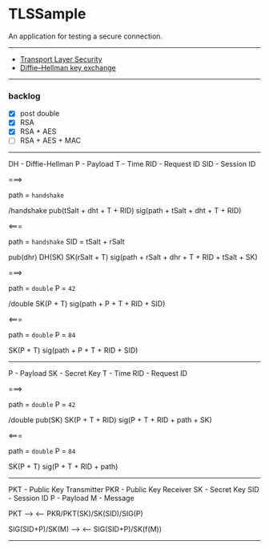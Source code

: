 # TLSSample
An application for testing a secure connection.

---

- [Transport Layer Security](https://en.wikipedia.org/wiki/Transport_Layer_Security)
- [Diffie–Hellman key exchange](https://en.wikipedia.org/wiki/Diffie%E2%80%93Hellman_key_exchange)

---

### backlog

- [x] post double
- [x] RSA
- [x] RSA + AES
- [ ] RSA + AES + MAC

---

DH - Diffie-Hellman
P - Payload
T - Time
RID - Request ID
SID - Session ID

===>

path = `handshake`

/handshake
pub(tSalt + dht + T + RID)
sig(path + tSalt + dht + T + RID)

<===

path = `handshake`
SID = tSalt + rSalt

pub(dhr)
DH(SK)
SK(rSalt + T)
sig(path + rSalt + dhr + T + RID + tSalt + SK)

===>

path = `double`
P = `42`

/double
SK(P + T)
sig(path + P + T + RID + SID)

<===

path = `double`
P = `84`

SK(P + T)
sig(path + P + T + RID + SID)

---

P - Payload
SK - Secret Key
T - Time
RID - Request ID

===>

path = `double`
P = `42`

/double
pub(SK)
SK(P + T + RID)
sig(P + T + RID + path + SK)

<===

path = `double`
P = `84`

SK(P + T)
sig(P + T + RID + path)

---

PKT - Public Key Transmitter
PKR - Public Key Receiver
SK - Secret Key
SID - Session ID
P - Payload
M - Message

PKT -->
<-- PKR/PKT(SK)/SK(SID)/SIG(P)

SIG(SID+P)/SK(M) -->
<-- SIG(SID+P)/SK(f(M))

---
